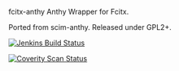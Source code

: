 fcitx-anthy
Anthy Wrapper for Fcitx.

Ported from scim-anthy. Released under GPL2+.

[![Jenkins Build Status](https://img.shields.io/jenkins/s/https/jenkins.fcitx-im.org/job/fcitx5-anthy.svg)](https://jenkins.fcitx-im.org/job/fcitx5-anthy/)

[![Coverity Scan Status](https://img.shields.io/coverity/scan/14703.svg)](https://scan.coverity.com/projects/fcitx-fcitx5-anthy)
